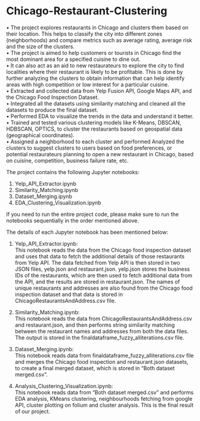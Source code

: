 # Chicago-Restaurant-Clustering

• The project explores restaurants in Chicago and clusters them based on their location. This helps to classify the city into different zones (neighborhoods) and compare metrics such as average rating, average risk and the size of the clusters.<br>
• The project is aimed to help customers or tourists in Chicago find the most dominant area for a specified cuisine to dine out.<br>
• It can also act as an aid to new restaurateurs to explore the city to find localities where their restaurant is likely to be profitable. This is done by further analyzing the clusters to obtain information that can help identify areas with high competition or low interest for a particular cuisine.<br>
• Extracted and collected data from Yelp Fusion API, Google Maps API, and the Chicago Food Inspection Dataset.<br>
• Integrated all the datasets using similarity matching and cleaned all the datasets to produce the final dataset.<br>
• Performed EDA to visualize the trends in the data and understand it better.<br>
• Trained and tested various clustering models like K-Means, DBSCAN, HDBSCAN, OPTICS, to cluster the restaurants based on geospatial data (geographical coordinates).<br>
• Assigned a neighborhood to each cluster and performed Analyzed the clusters to suggest clusters to users based on food preferences, or potential restaurateurs planning to open a new restaurant in Chicago, based on cuisine, competition, business failure rate, etc.<br>

The project contains the following Jupyter notebooks:<br>
1. Yelp_API_Extractor.ipynb<br>
2. Similarity_Matching.ipynb<br>
3. Dataset_Merging.ipynb<br>
4. EDA_Clustering_Visualization.ipynb<br>


If you need to run the entire project code, please make sure to run the notebooks sequentially in the order mentioned above.<br>


The details of each Jupyter notebook has been mentioned below:<br>
1. Yelp_API_Extractor.ipynb:<br>
This notebook reads the data from the Chicago food inspection dataset and uses that data to fetch the additional details of those restaurants from Yelp API. The data fetched from Yelp API is then stored in two JSON files, yelp.json and restaurant.json. yelp.json stores the business IDs of the restaurants, which are then used to fetch additional data from the API, and the results are stored in restaurant.json. The names of unique restaurants and addresses are also found from the Chicago food inspection dataset and that data is stored in ChicagoRestaurantsAndAddress.csv file.<br>


2. Similarity_Matching.ipynb:<br>
This notebook reads the data from ChicagoRestaurantsAndAddress.csv and restaurant.json, and then performs string similarity matching between the restaurant names and addresses from both the data files. The output is stored in the finaldataframe_fuzzy_alliterations.csv file.<br>


3. Dataset_Merging.ipynb:<br>
This notebook reads data from finaldataframe_fuzzy_alliterations.csv file and merges the Chicago food inspection and restaurant.json datasets, to create a final merged dataset, which is stored in “Both dataset merged.csv”.<br>


4. Analysis_Clustering_Visualization.ipynb:<br>
This notebook reads data from “Both dataset merged.csv” and performs EDA analysis, KMeans clustering, neighbourhoods fetching from google API, cluster plotting on folium and cluster analysis. This is the final result of our project.<br>

